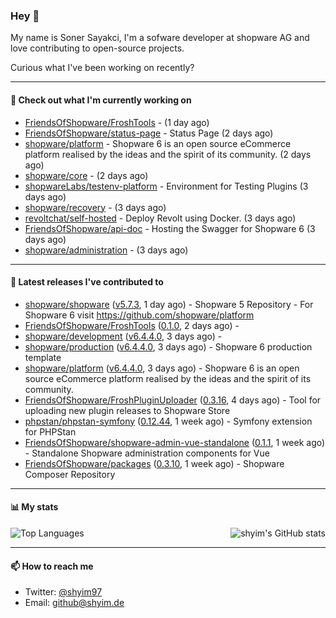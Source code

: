 ### Hey 👋

My name is Soner Sayakci, I'm a sofware developer at shopware AG and love contributing to open-source projects.

Curious what I've been working on recently?

---

#### 👷 Check out what I'm currently working on

- [FriendsOfShopware/FroshTools](https://github.com/FriendsOfShopware/FroshTools) -  (1 day ago)
- [FriendsOfShopware/status-page](https://github.com/FriendsOfShopware/status-page) - Status Page (2 days ago)
- [shopware/platform](https://github.com/shopware/platform) - Shopware 6 is an open source eCommerce platform realised by the ideas and the spirit of its community. (2 days ago)
- [shopware/core](https://github.com/shopware/core) -  (2 days ago)
- [shopwareLabs/testenv-platform](https://github.com/shopwareLabs/testenv-platform) - Environment for Testing Plugins (3 days ago)
- [shopware/recovery](https://github.com/shopware/recovery) -  (3 days ago)
- [revoltchat/self-hosted](https://github.com/revoltchat/self-hosted) - Deploy Revolt using Docker. (3 days ago)
- [FriendsOfShopware/api-doc](https://github.com/FriendsOfShopware/api-doc) - Hosting the Swagger for Shopware 6 (3 days ago)
- [shopware/administration](https://github.com/shopware/administration) -  (3 days ago)

---

#### 🔭 Latest releases I've contributed to

- [shopware/shopware](https://github.com/shopware/shopware) ([v5.7.3](https://github.com/shopware/shopware/releases/tag/v5.7.3), 1 day ago) - Shopware 5 Repository - For Shopware 6 visit https://github.com/shopware/platform
- [FriendsOfShopware/FroshTools](https://github.com/FriendsOfShopware/FroshTools) ([0.1.0](https://github.com/FriendsOfShopware/FroshTools/releases/tag/0.1.0), 2 days ago) - 
- [shopware/development](https://github.com/shopware/development) ([v6.4.4.0](https://github.com/shopware/development/releases/tag/v6.4.4.0), 3 days ago) - 
- [shopware/production](https://github.com/shopware/production) ([v6.4.4.0](https://github.com/shopware/production/releases/tag/v6.4.4.0), 3 days ago) - Shopware 6 production template
- [shopware/platform](https://github.com/shopware/platform) ([v6.4.4.0](https://github.com/shopware/platform/releases/tag/v6.4.4.0), 3 days ago) - Shopware 6 is an open source eCommerce platform realised by the ideas and the spirit of its community.
- [FriendsOfShopware/FroshPluginUploader](https://github.com/FriendsOfShopware/FroshPluginUploader) ([0.3.16](https://github.com/FriendsOfShopware/FroshPluginUploader/releases/tag/0.3.16), 4 days ago) - Tool for uploading new plugin releases to Shopware Store
- [phpstan/phpstan-symfony](https://github.com/phpstan/phpstan-symfony) ([0.12.44](https://github.com/phpstan/phpstan-symfony/releases/tag/0.12.44), 1 week ago) - Symfony extension for PHPStan
- [FriendsOfShopware/shopware-admin-vue-standalone](https://github.com/FriendsOfShopware/shopware-admin-vue-standalone) ([0.1.1](https://github.com/FriendsOfShopware/shopware-admin-vue-standalone/releases/tag/0.1.1), 1 week ago) - Standalone Shopware administration components for Vue
- [FriendsOfShopware/packages](https://github.com/FriendsOfShopware/packages) ([0.3.10](https://github.com/FriendsOfShopware/packages/releases/tag/0.3.10), 1 week ago) - Shopware Composer Repository

---

#### 📊 My stats

<img align="right" alt="shyim's GitHub stats" src="https://github-readme-stats.vercel.app/api?username=shyim&count_private=1&show_icons=true&" />

![Top Languages](https://github-readme-stats.vercel.app/api/top-langs/?username=shyim)

---

#### 📫 How to reach me

- Twitter: [@shyim97](https://twitter.com/shyim97)
- Email: [github@shyim.de](mailto://github@shyim.de)
